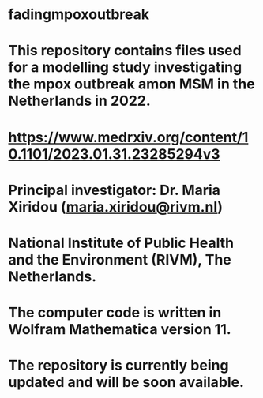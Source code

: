 # fadingmpoxoutbreak

# This repository contains files used for a modelling study investigating the mpox outbreak amon MSM in the Netherlands in 2022.
# https://www.medrxiv.org/content/10.1101/2023.01.31.23285294v3

# Principal investigator: Dr. Maria Xiridou (maria.xiridou@rivm.nl)
# National Institute of Public Health and the Environment (RIVM), The Netherlands. 

# The computer code is written in Wolfram Mathematica version 11. 

# The repository is currently being updated and will be soon available. 
